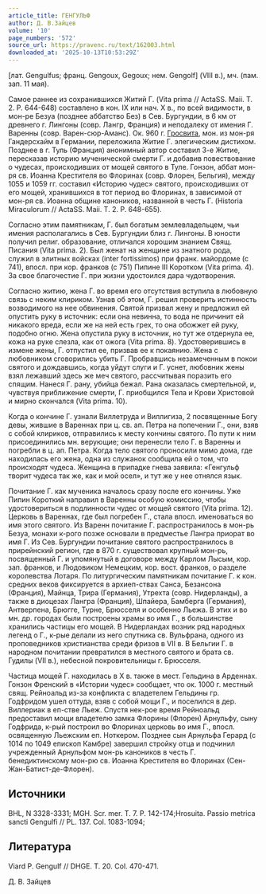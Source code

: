 ```yaml
---
article_title: ГЕНГУЛЬФ
author: Д. В.Зайцев
volume: '10'
page_numbers: '572'
source_url: https://pravenc.ru/text/162003.html
downloaded_at: '2025-10-13T10:53:29Z'
---
```


[лат. Gengulfus; франц. Gengoux, Gegoux; нем. Gengolf] (VIII в.), мч. (пам. зап. 11 мая).

Самое раннее из сохранившихся Житий Г. (Vita prima // ActaSS. Maii. T. 2. P. 644-648) составлено в кон. IX или нач. X в., по всей видимости, в мон-ре Безуа (позднее аббатство Без) в Сев. Бургундии, в 6 км от древнего г. Лингоны (совр. Лангр, Франция) и неподалеку от имения Г. Варенны (совр. Варен-сюр-Аманс). Ок. 960 г. [Гросвита](https://pravenc.ru/text/Гросвита.html), мон. из мон-ря Гандерсхайм в Германии, переложила Житие Г. элегическим дистихом. Позднее в г. Туль (Франция) анонимный автор составил 3-е Житие, пересказав историю мученической смерти Г. и добавив повествование о чудесах, происходивших от мощей святого в Туле. Гонзон, аббат мон-ря св. Иоанна Крестителя во Флоринах (совр. Флорен, Бельгия), между 1055 и 1059 гг. составил «Историю чудес» святого, происходивших от его мощей, хранившихся в тот период во Флоринах, в зависимой от мон-ря св. Иоанна общине каноников, названной в честь Г. (Historia Miraculorum // ActaSS. Maii. T. 2. P. 648-655).

Согласно этим памятникам, Г. был богатым землевладельцем, чьи имения располагались в Сев. Бургундии близ г. Лингоны. В юности получил религ. образование, отличался хорошим знанием Свящ. Писания (Vita prima. 2). Был женат на женщине из знатного рода, служил в элитных войсках (inter fortissimos) при франк. майордоме (с 741), впосл. при кор. франков (с 751) Пипине III Коротком (Vita prima. 4). За свое благочестие Г. при жизни удостоился дара чудотворения.

Согласно житию, жена Г. во время его отсутствия вступила в любовную связь с неким клириком. Узнав об этом, Г. решил проверить истинность возводимого на нее обвинения. Святой призвал жену и предложил ей опустить руку в источник: если она невинна, то вода не причинит ей никакого вреда, если же на ней есть грех, то она обожжет ей руку, подобно огню. Жена опустила руку в источник, но тут же отдернула ее, кожа на руке слезла, как от ожога (Vita prima. 8). Удостоверившись в измене жены, Г. отпустил ее, призвав ее к покаянию. Жена с любовником сговорились убить Г. Пробравшись незамеченным в покои святого и дождавшись, когда уйдут слуги и Г. уснет, любовник жены взял лежавший здесь же меч святого, рассчитывая поразить его спящим. Нанеся Г. рану, убийца бежал. Рана оказалась смертельной, и, чувствуя приближение смерти, Г. приобщился Тела и Крови Христовой и мирно скончался (Vita prima. 10).

Когда о кончине Г. узнали Виллетруда и Виллигиза, 2 посвященные Богу девы, жившие в Вареннах при ц. св. ап. Петра на попечении Г., они, взяв с собой клириков, отправились к месту кончины святого. По пути к ним присоединились мн. верующие; они перенесли тело Г. в Варенны и погребли в ц. ап. Петра. Когда тело святого проносили мимо дома, где находилась его жена, одна из служанок сообщила ей о том, что происходят чудеса. Женщина в припадке гнева заявила: «Генгульф творит чудеса так же, как и мой осел», и тут же у нее отнялся язык.

Почитание Г. как мученика началось сразу после его кончины. Уже Пипин Короткий направил в Варенны особую комиссию, чтобы удостовериться в подлинности чудес от мощей святого (Vita prima. 12). Церковь в Вареннах, где был погребен Г., стала впосл. именоваться во имя этого святого. Из Варенн почитание Г. распространилось в мон-рь Безуа, монахи к-рого позже основали в предместье Лангра приорат во имя Г. Из Сев. Бургундии почитание святого распространилось в прирейнский регион, где в 870 г. существовал крупный мон-рь, посвященный Г. и упомянутый в договоре между Карлом Лысым, кор. зап. франков, и Людовиком Немецким, кор. вост. франков, о разделе королевства Лотаря. По литургическим памятникам почитание Г. к кон. средних веков фиксируется в архиеп-ствах Санса, Безансона (Франция), Майнца, Трира (Германия), Утрехта (совр. Нидерланды), а также в диоцезах Лангра (Франция), Шпайера, Бамберга (Германия), Антверпена, Брюгге, Турне, Брюсселя и особенно Льежа. В этих и во мн. др. городах были построены храмы во имя Г., в большинстве хранились частицы его мощей. В Нидерландах возник ряд народных легенд о Г., к-рые делали из него спутника св. Вульфрана, одного из проповедников христианства среди фризов в VII в. В Бельгии Г. в народном почитании превратился в местного святого и брата св. Гудилы (VII в.), небесной покровительницы г. Брюсселя.

Частица мощей Г. находилась в X в. также в мест. Гельдина в Арденнах. Гонзон Френский в «Истории чудес» сообщает, что ок. 1000 г. местный свящ. Рейноальд из-за конфликта с владетелем Гельдины гр. Годфридом ушел оттуда, взяв с собой мощи Г., и поселился в дер. Виллериак в еп-стве Льеж. Спустя нек-рое время Рейноальд предоставил мощи владетелю замка Флорины (Флорен) Арнульфу, сыну Годфрида, к-рый построил во Флоринах церковь во имя Г., впосл. освященную Льежским еп. Ноткером. Позднее сын Арнульфа Герард (с 1014 по 1049 епископ Камбре) завершил стройку отца и подчинил учрежденный Арнульфом мон-рь каноников в честь Г. бенедиктинскому мон-рю св. Иоанна Крестителя во Флоринах (Сен-Жан-Батист-де-Флорен).

## Источники

BHL, N 3328-3331; MGH. Scr. mer. T. 7. P. 142-174;Hrosuita. Passio metrica sancti Gengulfi // PL. 137. Col. 1083-1094;

## Литература

Viard P. Gengulf // DHGE. T. 20. Col. 470-471.

Д. В.  Зайцев
